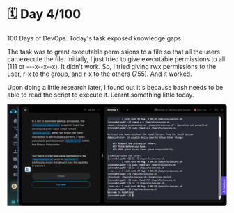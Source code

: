 # 🗓️ Day 4/100

100 Days of DevOps. Today's task exposed knowledge gaps. 

The task was to grant executable permissions to a file so that all the users can execute the file. Initially, I just tried to give executable permissions to all (111 or ---x--x--x). It didn't work. So, I tried giving rwx permissions to the user, r-x to the group, and r-x to the others (755). And it worked. 

Upon doing a little research later, I found out it's because bash needs to be able to read the script to execute it. Learnt something little today.

![](<images/day-4 2025-08-08 071616.png>)